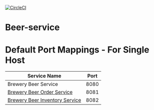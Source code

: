 [![CircleCI](https://dl.circleci.com/status-badge/img/circleci/J5feZX8FDTvJ9Hf5xizKuJ/926559ff-aec1-4c09-b46c-80fb1bf8833f/tree/main.svg?style=svg)](https://dl.circleci.com/status-badge/redirect/circleci/J5feZX8FDTvJ9Hf5xizKuJ/926559ff-aec1-4c09-b46c-80fb1bf8833f/tree/main)

# Beer-service

# Default Port Mappings - For Single Host
| Service Name | Port | 
| --------| -----|
| Brewery Beer Service | 8080 |
| [Brewery Beer Order Service](https://github.com/luisEnriqueSM/beer-order-service) | 8081 |
| [Brewery Beer Inventory Service](https://github.com/luisEnriqueSM/beer-inventory-service) | 8082 |
